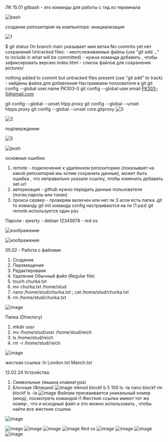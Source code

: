 ЛК 15.01
gitbash - это команды для работы с гид из терминала

![bash](https://github.com/Hottabik/6semestr/assets/113089655/b7031917-6ab5-495c-b330-3c6ce41dbfe5)

создание репозитория на компьюторе: инициализация

![1](https://github.com/Hottabik/6semestr/assets/113089655/64d71d54-65a9-4a44-8f36-2a320f053a7e)

$ git status
On branch main
указывает имя ветки
No commits yet
нет сохранений
Untracked files: - неотслеживаемые файлы 
  (use "git add <file>..." to include in what will be committed) - нужна команда добавить , чтобы зафиксировать версию
        index.html - список файлов для сохранения 
        pictures/

nothing added to commit but untracked files present (use "git add" to track) - найдены файла для добавления 
Настраиваем ползователя в git
git config --global user.name PK303-0
git config --global user.email PK303-0@gmail.com

git config --global --unset htpp.proxy
git config --global --unset htpps.proxy
git config --global --unset core.gitproxy
![3](https://github.com/Hottabik/6semestr/assets/113089655/f7386b4a-239b-410c-957a-1d8241220424)

![2](https://github.com/Hottabik/6semestr/assets/113089655/208ab0c6-cf11-42d0-b307-7322e6fb7ad8)

подтверждение 

![5](https://github.com/Hottabik/6semestr/assets/113089655/0b670c40-5a8a-4a02-8858-f7272fa2595b)

![push](https://github.com/Hottabik/6semestr/assets/113089655/4da52c50-f50c-435b-9826-7a22a6199455)

основные ошибки:
1) remote - подключение к удаленном репозиторию (показывает на какой репозиторий мы хотим сохранить данные), может быть ошибка , что неправильно указали ссылку, чтобы изменить добавить set-url
2) авторизация - github нужно передать данные пользователя (логин,пароль или токин)
3) прокси сервер - проверям включен или нет
лк 3
если есть папка .git то команду git init
команда config настраиваются на пк (1 раз)
git remote используется один раз

Пароли :
qwerty - debian
12345678 - red os

![изображение](https://github.com/Hottabik/6semestr/assets/113089655/7c4fc59d-369f-48c9-aee7-5bce4042e30e)

![изображение](https://github.com/Hottabik/6semestr/assets/113089655/a9c805ff-ee42-420e-9e43-fe7028971dd1)

05.02 - Работа с файлами
1) Создание
2) Перемещение
3) Редактировани
4) Удаление
Обычный файл (Regular file)
1) touch churka.txt
2) mv churka.txt /home/stud
3) nano /home/stud/churka.txt ; cat  /home/stud/churka.txt
4) rm  /home/stud/churka.txt
   
![image](https://github.com/Hottabik/6semestr/assets/113089655/945d2fe0-4784-4de9-9abe-ae114f47e2ff)

Папка (DIrectory)
1) mkdir ussr
2) mv  /home/stud/ussr /home/stud/reich
3) ls /home/stud/reich
4) rm -r  /home/stud/reich

![image](https://github.com/Hottabik/6semestr/assets/113089655/c8be093a-37a2-4f48-84ad-94d12ab7817a)

жесткая ссылка:
ln London.txt Manch.txt

12.02.24
Устройства:
1. Символьные (мышка клавиатура)
2. Блочные (Флешки)
   ![image](https://github.com/Hottabik/6semestr/assets/113089655/5343dd85-e6d1-452b-b6e7-0e4cf3fe9427)
mknod blockf b 5 100
ls -la
nano blockf
rm blockf
ls -la
![image](https://github.com/Hottabik/6semestr/assets/113089655/729bb147-4503-48f0-b1c4-33a5a182b253)
Файлам присваивается уникальный номер (инод), посмотреть командой i1
Жесткие ссылки имеют тот же номер , что и исходный файл и это можно использовать , чтобы найти все жесткие ссылки.


![image](https://github.com/nazirov21/6-semestr/assets/113089463/ebe97be8-ab4c-4792-807b-23e418509f23)

![image](https://github.com/nazirov21/6-semestr/assets/113089463/7492cfc6-6965-4f58-af49-d829dc955135)
![image](https://github.com/nazirov21/6-semestr/assets/113089463/add51f26-4c62-404e-a2a9-4cbb968e56de)
![image](https://github.com/nazirov21/6-semestr/assets/113089463/6ca74f47-80e0-4566-a094-ab72cac48dc5)
![image](https://github.com/nazirov21/6-semestr/assets/113089463/47749846-de3a-4585-82a1-702469df34e7)
Red os
![image](https://github.com/nazirov21/6-semestr/assets/113089463/80ab8ac7-543d-40b3-8d5d-0ce9035d3f2e)
![image](https://github.com/nazirov21/6-semestr/assets/113089463/7bdb0033-ab5b-4443-9b1d-9a90a52caad0)
![image](https://github.com/nazirov21/6-semestr/assets/113089463/343a5d10-4740-4c83-9b22-0fb9c1bfd172)
![image](https://github.com/nazirov21/6-semestr/assets/113089463/a2c4ab56-3627-43e2-b468-24d39bb4ee83)


